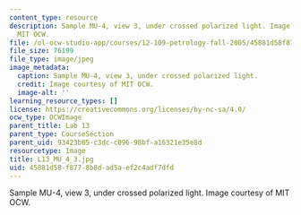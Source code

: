 ```yaml
---
content_type: resource
description: Sample MU-4, view 3, under crossed polarized light. Image courtesy of
  MIT OCW.
file: /ol-ocw-studio-app/courses/12-109-petrology-fall-2005/45881d58f8778b8dad5aef2c4adf7dfd_L13_MU_4_3.jpg
file_size: 76199
file_type: image/jpeg
image_metadata:
  caption: Sample MU-4, view 3, under crossed polarized light.
  credit: Image courtesy of MIT OCW.
  image-alt: ''
learning_resource_types: []
license: https://creativecommons.org/licenses/by-nc-sa/4.0/
ocw_type: OCWImage
parent_title: Lab 13
parent_type: CourseSection
parent_uid: 93423b65-c3dc-c096-98bf-a16321e35e8d
resourcetype: Image
title: L13_MU_4_3.jpg
uid: 45881d58-f877-8b8d-ad5a-ef2c4adf7dfd
---
```

Sample MU-4, view 3, under crossed polarized light. Image courtesy of MIT OCW.